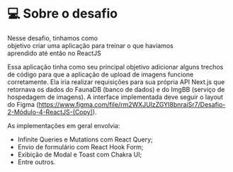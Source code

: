 # 💻 Sobre o desafio

Nesse desafio, tinhamos como objetivo criar uma aplicação para treinar o que haviamos aprendido até então no ReactJS

Essa aplicação tinha como seu principal objetivo adicionar alguns trechos de código para que a aplicação de upload de imagens funcione corretamente. Ela iria realizar requisições para sua própria API Next.js que retornava os dados do FaunaDB (banco de dados) e do ImgBB (serviço de hospedagem de imagens). A interface implementada deve seguir o layout do Figma (https://www.figma.com/file/rm2WXJUlzZGYI8bnraiSr7/Desafio-2-Módulo-4-ReactJS-(Copy)).

As implementações em geral envolvia:
  - Infinite Queries e Mutations com React Query;
  - Envio de formulário com React Hook Form;
  - Exibição de Modal e Toast com Chakra UI;
  - Entre outros.
